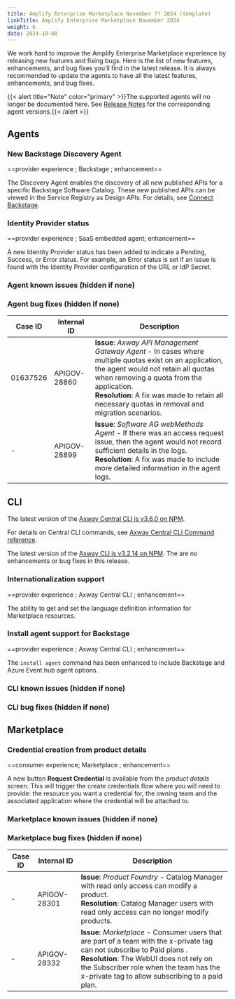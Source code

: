 ```yaml
---
title: Amplify Enterprise Marketplace November ?? 2024 (template)
linkTitle: Amplify Enterprise Marketplace November 2024
weight: 6
date: 2024-10-08
---
```

We work hard to improve the Amplify Enterprise Marketplace experience by releasing new features and fixing bugs. Here is the list of new features, enhancements, and bug fixes you’ll find in the latest release. It is always recommended to update the agents to have all the latest features, enhancements, and bug fixes.

{{< alert title="Note" color="primary" >}}The supported agents will no longer be documented here. See [Release Notes](/docs/amplify_relnotes) for the corresponding agent versions.{{< /alert >}}

## Agents

### New Backstage Discovery Agent

==provider experience ; Backstage ; enhancement==

The Discovery Agent enables the discovery of all new published APIs for a specific Backstage Software Catalog. These new published APIs can be viewed in the Service Registry as Design APIs. For details, see [Connect Backstage](/docs/connect_manage_environ/connect_backstage).

### Identity Provider status

==provider experience ; SaaS embedded agent; enhancement==

A new Identity Provider status has been added to indicate a Pending, Success, or Error status.  For example, an Error status is set if an issue is found with the Identity Provider configuration of the URL or IdP Secret.

### Agent known issues (hidden if none)

### Agent bug fixes (hidden if none)

| Case ID     | Internal ID  | Description                                       |
|-------------|--------------|---------------------------------------------------|
| 01637526    | APIGOV-28860 | **Issue**: *Axway API Management Gateway Agent* - In cases where multiple quotas exist on an application, the agent would not retain all quotas when removing a quota from the application. <br />**Resolution**: A fix was made to retain all necessary quotas in removal and migration scenarios. |
| -           | APIGOV-28899 |**Issue**: *Software AG webMethods Agent* - If there was an access request issue, then the agent would not record sufficient details in the logs. <br />**Resolution**: A fix was made to include more detailed information in the agent logs. |

## CLI

The latest version of the [Axway Central CLI is v3.6.0 on NPM](https://www.npmjs.com/package/@axway/axway-central-cli/v/3.6.0).

For details on Central CLI commands, see [Axway Central CLI Command reference](/docs/integrate_with_central/cli_central/cli_command_reference).

The latest version of the [Axway CLI is v3.2.14 on NPM](https://www.npmjs.com/package/@axway/axway/v/3.2.14). The are no enhancements or bug fixes in this release.

### Internationalization support

==provider experience ; Axway Central CLI ; enhancement==

The ability to get and set the language definition information for Marketplace resources.

### Install agent support for Backstage

==provider experience ; Axway Central CLI ; enhancement==

The `install agent` command has been enhanced to include Backstage and Azure Event hub agent options.

### CLI known issues (hidden if none)

### CLI bug fixes (hidden if none)

## Marketplace

### Credential creation from product details

==consumer experience; Marketplace ; enhancement==

A new button **Request Credential** is available from the *product details* screen. This will trigger the create credentials flow where you will need to provide: the resource you want a credential for, the owning team and the associated application where the credential will be attached to.

### Marketplace known issues (hidden if none)

### Marketplace bug fixes (hidden if none)

| Case ID   | Internal ID  | Description                                       |
|-----------|--------------|---------------------------------------------------|
| -         | APIGOV-28301 | **Issue**: *Product Foundry* - Catalog Manager with read only access can modify a product. <br />**Resolution**: Catalog Manager users with read only access can no longer modify products. |
| -         | APIGOV-28332 | **Issue**: *Marketplace* - Consumer users that are part of a team with the x-private tag can not subscribe to Paid plans . <br />**Resolution**: The WebUI does not rely on the Subscriber role when the team has the x-private tag to allow subscribing to a paid plan. |
